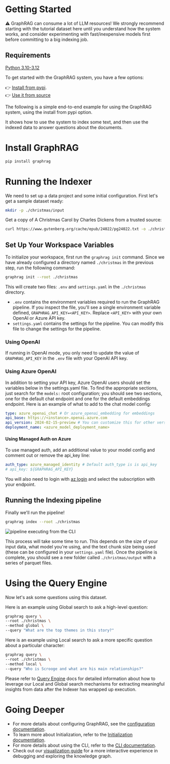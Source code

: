 # Getting Started

⚠️ GraphRAG can consume a lot of LLM resources! We strongly recommend starting with the tutorial dataset here until you understand how the system works, and consider experimenting with fast/inexpensive models first before committing to a big indexing job.

## Requirements

[Python 3.10-3.12](https://www.python.org/downloads/)

To get started with the GraphRAG system, you have a few options:

👉 [Install from pypi](https://pypi.org/project/graphrag/). <br/>
👉 [Use it from source](developing.md)<br/>

The following is a simple end-to-end example for using the GraphRAG system, using the install from pypi option.

It shows how to use the system to index some text, and then use the indexed data to answer questions about the documents.

# Install GraphRAG

```bash
pip install graphrag
```

# Running the Indexer

We need to set up a data project and some initial configuration. First let's get a sample dataset ready:

```sh
mkdir -p ./christmas/input
```

Get a copy of A Christmas Carol by Charles Dickens from a trusted source:

```sh
curl https://www.gutenberg.org/cache/epub/24022/pg24022.txt -o ./christmas/input/book.txt
```

## Set Up Your Workspace Variables

To initialize your workspace, first run the `graphrag init` command.
Since we have already configured a directory named `./christmas` in the previous step, run the following command:

```sh
graphrag init --root ./christmas
```

This will create two files: `.env` and `settings.yaml` in the `./christmas` directory.

- `.env` contains the environment variables required to run the GraphRAG pipeline. If you inspect the file, you'll see a single environment variable defined,
  `GRAPHRAG_API_KEY=<API_KEY>`. Replace `<API_KEY>` with your own OpenAI or Azure API key.
- `settings.yaml` contains the settings for the pipeline. You can modify this file to change the settings for the pipeline.
  <br/>

### Using OpenAI

If running in OpenAI mode, you only need to update the value of `GRAPHRAG_API_KEY` in the `.env` file with your OpenAI API key.

### Using Azure OpenAI

In addition to setting your API key, Azure OpenAI users should set the variables below in the settings.yaml file. To find the appropriate sections, just search for the `models:` root configuration; you should see two sections, one for the default chat endpoint and one for the default embeddings endpoint. Here is an example of what to add to the chat model config:

```yaml
type: azure_openai_chat # Or azure_openai_embedding for embeddings
api_base: https://<instance>.openai.azure.com
api_version: 2024-02-15-preview # You can customize this for other versions
deployment_name: <azure_model_deployment_name>
```

#### Using Managed Auth on Azure
To use managed auth, add an additional value to your model config and comment out or remove the api_key line:

```yaml
auth_type: azure_managed_identity # Default auth_type is is api_key
# api_key: ${GRAPHRAG_API_KEY}
```

You will also need to login with [az login](https://learn.microsoft.com/en-us/cli/azure/authenticate-azure-cli) and select the subscription with your endpoint.

## Running the Indexing pipeline

Finally we'll run the pipeline!

```sh
graphrag index --root ./christmas
```

![pipeline executing from the CLI](img/pipeline-running.png)

This process will take some time to run. This depends on the size of your input data, what model you're using, and the text chunk size being used (these can be configured in your `settings.yaml` file).
Once the pipeline is complete, you should see a new folder called `./christmas/output` with a series of parquet files.

# Using the Query Engine

Now let's ask some questions using this dataset.

Here is an example using Global search to ask a high-level question:

```sh
graphrag query \
--root ./christmas \
--method global \
--query "What are the top themes in this story?"
```

Here is an example using Local search to ask a more specific question about a particular character:

```sh
graphrag query \
--root ./christmas \
--method local \
--query "Who is Scrooge and what are his main relationships?"
```

Please refer to [Query Engine](query/overview.md) docs for detailed information about how to leverage our Local and Global search mechanisms for extracting meaningful insights from data after the Indexer has wrapped up execution.

# Going Deeper

- For more details about configuring GraphRAG, see the [configuration documentation](config/overview.md).
- To learn more about Initialization, refer to the [Initialization documentation](config/init.md).
- For more details about using the CLI, refer to the [CLI documentation](cli.md).
- Check out our [visualization guide](visualization_guide.md) for a more interactive experience in debugging and exploring the knowledge graph.